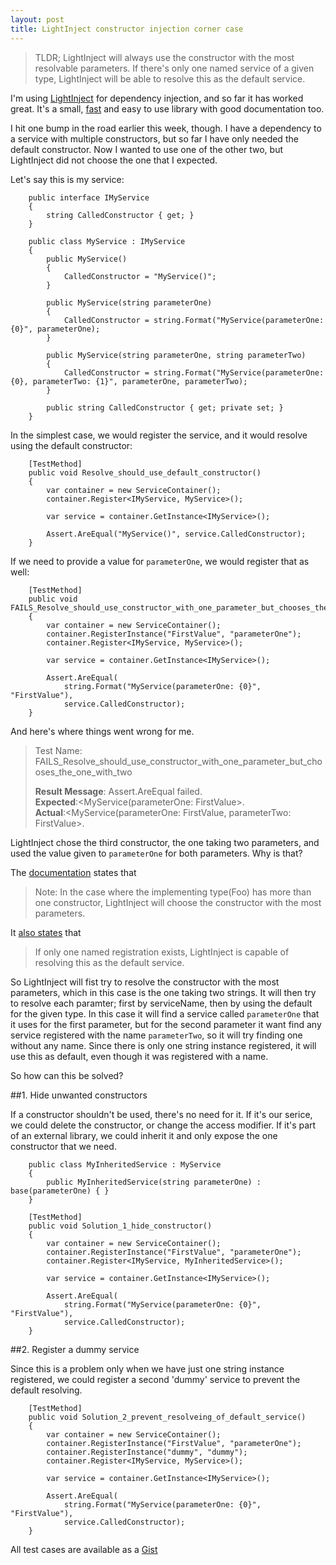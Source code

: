 ```yaml
---
layout: post
title: LightInject constructor injection corner case
---
```


> TLDR; LightInject will always use the constructor with the most resolvable parameters. If there's only one named service of a given type, LightInject will be able to resolve this as the default service.

I'm using [LightInject](http://www.lightinject.net/) for dependency injection, and so far it has worked great. It's a small, [fast](http://www.palmmedia.de/blog/2011/8/30/ioc-container-benchmark-performance-comparison) and easy to use library with good documentation too.

I hit one bump in the road earlier this week, though. I have a dependency to a service with multiple constructors, but so far I have only needed the default constructor. Now I wanted to use one of the other two, but LightInject did not choose the one that I expected.

Let's say this is my service:

        public interface IMyService
        {
            string CalledConstructor { get; }         
        }

        public class MyService : IMyService
        {
            public MyService()
            {
                CalledConstructor = "MyService()";                
            }

            public MyService(string parameterOne)
            {
                CalledConstructor = string.Format("MyService(parameterOne: {0}", parameterOne);                
            }

            public MyService(string parameterOne, string parameterTwo)
            {
                CalledConstructor = string.Format("MyService(parameterOne: {0}, parameterTwo: {1}", parameterOne, parameterTwo);
            }

            public string CalledConstructor { get; private set; }            
        }

    
In the simplest case, we would register the service, and it would resolve using the default constructor:    

        [TestMethod]
        public void Resolve_should_use_default_constructor()
        {
            var container = new ServiceContainer();
            container.Register<IMyService, MyService>();

            var service = container.GetInstance<IMyService>();
       
            Assert.AreEqual("MyService()", service.CalledConstructor);
        }

If we need to provide a value for `parameterOne`, we would register that as well:

        [TestMethod]
        public void FAILS_Resolve_should_use_constructor_with_one_parameter_but_chooses_the_one_with_two()
        {
            var container = new ServiceContainer();
            container.RegisterInstance("FirstValue", "parameterOne");
            container.Register<IMyService, MyService>();

            var service = container.GetInstance<IMyService>();

            Assert.AreEqual(
                string.Format("MyService(parameterOne: {0}", "FirstValue"), 
                service.CalledConstructor);
        }

And here's where things went wrong for me.

> Test Name:  FAILS\_Resolve\_should\_use\_constructor\_with\_one\_parameter\_but\_chooses\_the\_one\_with\_two
>
> **Result Message**: Assert.AreEqual failed.  
> **Expected**:\<MyService(parameterOne: FirstValue\>.  
> **Actual**:\<MyService(parameterOne: FirstValue, parameterTwo: FirstValue\>.  
 
LightInject chose the third constructor, the one taking two parameters, and used the value given to `parameterOne` for both parameters. Why is that?

The [documentation](http://www.lightinject.net/#toc14) states that
> Note: In the case where the implementing type(Foo) has more than one constructor, LightInject will choose the constructor with the most parameters.

It [also states](http://www.lightinject.net/#toc4) that
> If only one named registration exists, LightInject is capable of resolving this as the default service.

So LightInject will fist try to resolve the constructor with the most parameters, which in this case is the one taking two strings. It will then try to resolve each paramter; first by serviceName, then by using the default for the given type. In this case it will find a service called `parameterOne` that it uses for the first parameter, but for the second parameter it want find any service registered with the name `parameterTwo`, so it will try finding one without any name. Since there is only one string instance registered, it will use this as default, even though it was registered with a name.

So how can this be solved?

##1. Hide unwanted constructors  

If a constructor shouldn't be used, there's no need for it. If it's our serice, we could delete the constructor, or change the access modifier. If it's part of an external library, we could inherit it and only expose the one constructor that we need.

        public class MyInheritedService : MyService 
        {
            public MyInheritedService(string parameterOne) : base(parameterOne) { }
        }

        [TestMethod]
        public void Solution_1_hide_constructor()
        {
            var container = new ServiceContainer();
            container.RegisterInstance("FirstValue", "parameterOne");        
            container.Register<IMyService, MyInheritedService>();

            var service = container.GetInstance<IMyService>();

            Assert.AreEqual(
                string.Format("MyService(parameterOne: {0}", "FirstValue"), 
                service.CalledConstructor);
        }

##2. Register a dummy service

Since this is a problem only when we have just one string instance registered, we could register a second 'dummy' service to prevent the default resolving.

        [TestMethod]
        public void Solution_2_prevent_resolveing_of_default_service()
        {
            var container = new ServiceContainer();
            container.RegisterInstance("FirstValue", "parameterOne");
            container.RegisterInstance("dummy", "dummy");
            container.Register<IMyService, MyService>();

            var service = container.GetInstance<IMyService>();

            Assert.AreEqual(
                string.Format("MyService(parameterOne: {0}", "FirstValue"), 
                service.CalledConstructor);
        }


All test cases are available as a [Gist](https://gist.github.com/vegar/fa4e35b557ed37150d43) 
